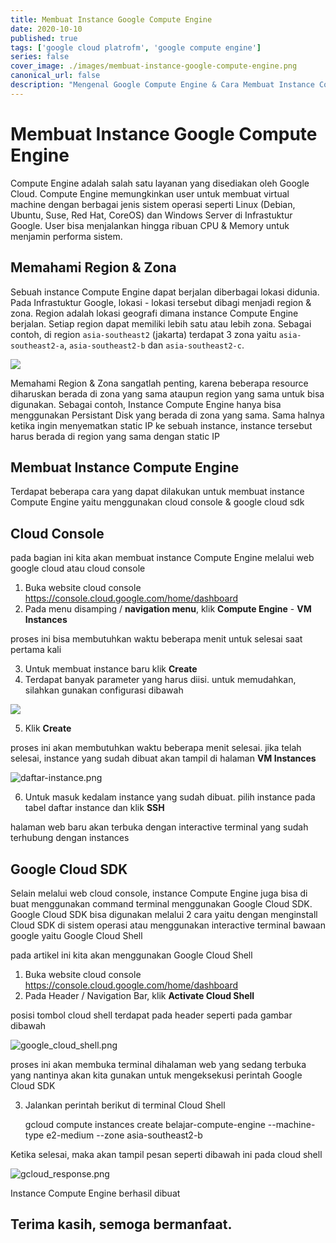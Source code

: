 ```yaml
---
title: Membuat Instance Google Compute Engine
date: 2020-10-10
published: true
tags: ['google cloud platrofm', 'google compute engine']
series: false
cover_image: ./images/membuat-instance-google-compute-engine.png
canonical_url: false
description: "Mengenal Google Compute Engine & Cara Membuat Instance Compute Engine"
---
```


# Membuat Instance Google Compute Engine

Compute Engine adalah salah satu layanan yang disediakan oleh Google Cloud.  Compute Engine memungkinkan user untuk membuat virtual machine dengan berbagai jenis sistem operasi seperti Linux (Debian, Ubuntu, Suse, Red Hat, CoreOS) dan Windows Server di Infrastuktur Google.  User bisa menjalankan hingga ribuan CPU & Memory untuk menjamin performa sistem. 


## Memahami Region & Zona

Sebuah instance Compute Engine dapat berjalan diberbagai lokasi didunia. Pada Infrastuktur Google, lokasi - lokasi tersebut dibagi menjadi region & zona. Region adalah lokasi geografi dimana instance Compute Engine berjalan. Setiap region dapat memiliki lebih satu atau lebih zona. Sebagai contoh, di region `asia-southeast2` (jakarta) terdapat 3 zona yaitu `asia-southeast2-a`, `asia-southeast2-b` dan `asia-southeast2-c`.

<img src='https://cdn.qwiklabs.com/BErmNT8ZIzd5yqxO0lEJj8lAlKT3jKC%2BtI%2Byj3OSKDA%3D' style="margin: auto;max-width: fit-content;">


Memahami Region & Zona sangatlah penting, karena beberapa resource diharuskan berada di zona yang sama ataupun region yang sama untuk bisa digunakan. Sebagai contoh, Instance Compute Engine hanya bisa menggunakan Persistant Disk yang berada di zona yang sama. Sama halnya ketika ingin menyematkan static IP ke sebuah instance, instance tersebut harus berada di region yang sama dengan static IP



## Membuat Instance Compute Engine

Terdapat beberapa cara yang dapat dilakukan untuk membuat instance Compute Engine yaitu menggunakan cloud console & google cloud sdk


## Cloud Console

pada bagian ini kita akan membuat instance Compute Engine melalui web google cloud atau cloud console


1. Buka website cloud console https://console.cloud.google.com/home/dashboard
2. Pada menu disamping / **navigation menu**, klik **Compute Engine** - **VM Instances**

proses ini bisa membutuhkan waktu beberapa menit untuk selesai saat pertama kali

3. Untuk membuat instance baru klik **Create**
4. Terdapat banyak parameter yang harus diisi. untuk memudahkan, silahkan gunakan configurasi dibawah


<img src='https://miro.medium.com/max/700/1*zYpX3vuWWuxDOIIsnGB38A.png' style="margin: auto;max-width: fit-content;">
<br>

5. Klik **Create**

proses ini akan membutuhkan waktu beberapa menit selesai. jika telah selesai, instance yang sudah dibuat akan tampil di halaman **VM Instances**

![daftar-instance.png](https://paper-attachments.dropbox.com/s_46070C4CFA776435DED056AA2BDD61B32630AD09211602FD03DC99B6E7E3DCC8_1606022096824_screenshot-console.cloud.google.com-2020.11.22-12_14_32.png)

6. Untuk masuk kedalam instance yang sudah dibuat. pilih instance pada tabel daftar instance dan klik **SSH**

halaman web baru akan terbuka dengan interactive terminal yang sudah terhubung dengan instances


## Google Cloud SDK

Selain melalui web cloud console, instance Compute Engine juga bisa di buat menggunakan command terminal menggunakan Google Cloud SDK. 
Google Cloud SDK bisa digunakan melalui 2 cara yaitu dengan menginstall Cloud SDK di sistem operasi atau menggunakan interactive terminal bawaan google yaitu Google Cloud Shell

pada artikel ini kita akan menggunakan Google Cloud Shell


1. Buka website cloud console https://console.cloud.google.com/home/dashboard
2. Pada Header / Navigation Bar, klik **Activate Cloud Shell**

posisi tombol cloud shell terdapat pada header seperti pada gambar dibawah

![google_cloud_shell.png](https://paper-attachments.dropbox.com/s_46070C4CFA776435DED056AA2BDD61B32630AD09211602FD03DC99B6E7E3DCC8_1606021390735_screenshot-console.cloud.google.com-2020.11.22-12_01_10.png)


proses ini akan membuka terminal dihalaman web yang sedang terbuka yang nantinya akan kita gunakan untuk mengeksekusi perintah Google Cloud SDK

3. Jalankan perintah berikut di terminal Cloud Shell 


    gcloud compute instances create belajar-compute-engine --machine-type  e2-medium --zone asia-southeast2-b

Ketika selesai, maka akan tampil pesan seperti dibawah ini pada cloud shell

![gcloud_response.png](https://paper-attachments.dropbox.com/s_46070C4CFA776435DED056AA2BDD61B32630AD09211602FD03DC99B6E7E3DCC8_1606022011826_Screenshot+from+2020-11-22+12-13-18.png)


Instance Compute Engine berhasil dibuat


## **Terima kasih, semoga bermanfaat.**


